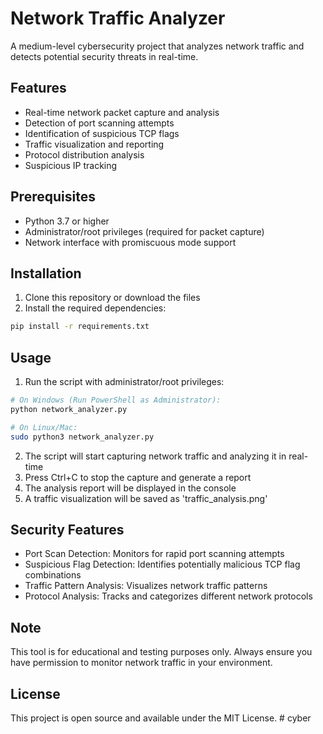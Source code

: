 # Network Traffic Analyzer

A medium-level cybersecurity project that analyzes network traffic and detects potential security threats in real-time.

## Features

- Real-time network packet capture and analysis
- Detection of port scanning attempts
- Identification of suspicious TCP flags
- Traffic visualization and reporting
- Protocol distribution analysis
- Suspicious IP tracking

## Prerequisites

- Python 3.7 or higher
- Administrator/root privileges (required for packet capture)
- Network interface with promiscuous mode support

## Installation

1. Clone this repository or download the files
2. Install the required dependencies:
```bash
pip install -r requirements.txt
```

## Usage

1. Run the script with administrator/root privileges:
```bash
# On Windows (Run PowerShell as Administrator):
python network_analyzer.py

# On Linux/Mac:
sudo python3 network_analyzer.py
```

2. The script will start capturing network traffic and analyzing it in real-time
3. Press Ctrl+C to stop the capture and generate a report
4. The analysis report will be displayed in the console
5. A traffic visualization will be saved as 'traffic_analysis.png'

## Security Features

- Port Scan Detection: Monitors for rapid port scanning attempts
- Suspicious Flag Detection: Identifies potentially malicious TCP flag combinations
- Traffic Pattern Analysis: Visualizes network traffic patterns
- Protocol Analysis: Tracks and categorizes different network protocols

## Note

This tool is for educational and testing purposes only. Always ensure you have permission to monitor network traffic in your environment.

## License

This project is open source and available under the MIT License. #   c y b e r  
 